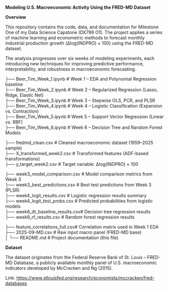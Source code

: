 **Modeling U.S. Macroeconomic Activity Using the FRED-MD Dataset**

**Overview**

This repository contains the code, data, and documentation for Milestone One of my Data Science Capstone (DX799 O1). The project applies a series of machine learning and econometric methods to forecast monthly industrial production growth (Δlog(INDPRO) × 100) using the FRED-MD dataset.

The analysis progresses over six weeks of modeling experiments, each introducing new techniques for improving predictive performance, interpretability, and robustness in macroeconomic forecasting.

├── Beer_Tim_Week_1.ipynb        # Week 1 – EDA and Polynomial Regression baseline  
├── Beer_Tim_Week_2.ipynb        # Week 2 – Regularized Regression (Lasso, Ridge, Elastic Net)  
├── Beer_Tim_Week_3.ipynb        # Week 3 – Stepwise OLS, PCR, and PLSR  
├── Beer_Tim_Week_4.ipynb        # Week 4 – Logistic Classification (Expansion vs. Contraction)  
├── Beer_Tim_Week_5.ipynb        # Week 5 – Support Vector Regression (Linear vs. RBF)  
├── Beer_Tim_Week_6.ipynb        # Week 6 – Decision Tree and Random Forest Models  

├── fredmd_clean.csv             # Cleaned macroeconomic dataset (1959–2025 sample)  
├── X_transformed_week2.csv      # Transformed features (ADF-based transformations)  
├── y_target_week2.csv           # Target variable: Δlog(INDPRO) × 100  

├── week3_model_comparison.csv   # Model comparison metrics from Week 3  
├── week3_best_predictions.csv   # Best test predictions from Week 3 (PLSR)  
├── week4_logit_results.csv      # Logistic regression results summary  
├── week4_logit_test_probs.csv   # Predicted probabilities from logistic models  
├── week6_dt_baseline_results.csv# Decision tree regression results  
├── week6_rf_results.csv         # Random forest regression results  

├── feature_correlations_full.csv# Correlation matrix used in Week 1 EDA  
├── 2025-09-MD.csv               # Raw input macro panel (FRED-MD base)  
│
└── README.md                    # Project documentation (this file)

**Dataset**

The dataset originates from the Federal Reserve Bank of St. Louis – FRED-MD Database, a publicly available monthly panel of U.S. macroeconomic indicators developed by McCracken and Ng (2015).

Link: https://www.stlouisfed.org/research/economists/mccracken/fred-databases

